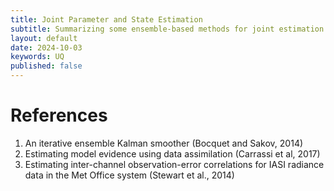 ```yaml
---
title: Joint Parameter and State Estimation
subtitle: Summarizing some ensemble-based methods for joint estimation of time-invariant parameters and time-varying states of noisy dynamical systems.
layout: default
date: 2024-10-03
keywords: UQ
published: false
---
```


# References
1. An iterative ensemble Kalman smoother (Bocquet and Sakov, 2014)
2. Estimating model evidence using data assimilation (Carrassi et al, 2017)
3. Estimating inter-channel observation-error correlations for IASI radiance
data in the Met Office system (Stewart et al., 2014)
